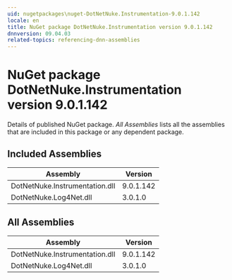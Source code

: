 ```yaml
---
uid: nugetpackages\nuget-DotNetNuke.Instrumentation-9.0.1.142
locale: en
title: NuGet package DotNetNuke.Instrumentation version 9.0.1.142
dnnversion: 09.04.03
related-topics: referencing-dnn-assemblies
---
```


# NuGet package DotNetNuke.Instrumentation version 9.0.1.142
Details of published NuGet package.
*All Assemblies* lists all the assemblies that are included in this package or any dependent package.

## Included Assemblies

|Assembly|Version|
|---|---|
|DotNetNuke.Instrumentation.dll|9.0.1.142|
|DotNetNuke.Log4Net.dll|3.0.1.0|

## All Assemblies

|Assembly|Version|
|---|---|
|DotNetNuke.Instrumentation.dll|9.0.1.142|
|DotNetNuke.Log4Net.dll|3.0.1.0|


